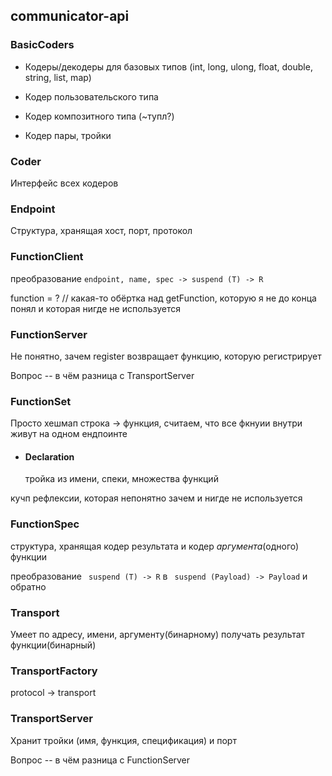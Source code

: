 ## communicator-api

### BasicCoders

- Кодеры/декодеры для базовых типов (int, long, ulong, float, double, string, list, map)

- Кодер пользовательского типа

- Кодер композитного типа (~тупл?)

- Кодер пары, тройки

### Coder

Интерфейс всех кодеров

### Endpoint

Структура, хранящая хост, порт, протокол

### FunctionClient

преобразование ```endpoint, name, spec -> suspend (T) -> R  ```

function = ? // какая-то обёртка над getFunction, которую я не до конца понял и которая нигде не используется

### FunctionServer

Не понятно, зачем register возвращает функцию, которую регистрирует

Вопрос -- в чём разница с TransportServer

### FunctionSet

Просто хешмап строка -> функция, считаем, что все фкнуии внутри живут на одном ендпоинте

- #### Declaration

  тройка из имени, спеки, множества функций

кучп рефлексии, которая непонятно зачем и нигде не используется

### FunctionSpec

структура, хранящая кодер результата и кодер _аргумента_(одного) функции

преобразование  ``` suspend (T) -> R``` в ``` suspend (Payload) -> Payload``` и обратно

### Transport

Умеет по адресу, имени, аргументу(бинарному) получать результат функции(бинарный)

### TransportFactory

protocol -> transport

### TransportServer

Хранит тройки (имя, функция, спецификация) и порт

Вопрос -- в чём разница с FunctionServer



